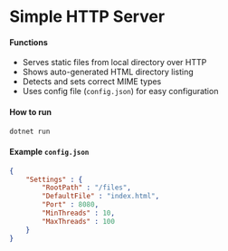 # Simple HTTP Server


#### Functions
- Serves static files from local directory over HTTP
- Shows auto-generated HTML directory listing
- Detects and sets correct MIME types
- Uses config file (`config.json`) for easy configuration


#### How to run
``` bash
dotnet run
```

#### Example `config.json`
``` json
{
    "Settings" : {
        "RootPath" : "/files",
        "DefaultFile" : "index.html",
        "Port" : 8080,
        "MinThreads" : 10,
        "MaxThreads" : 100
    }
}
```